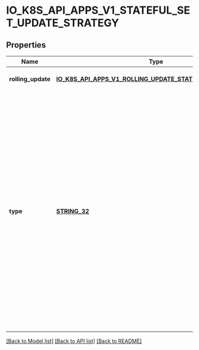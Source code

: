 # IO_K8S_API_APPS_V1_STATEFUL_SET_UPDATE_STRATEGY

## Properties
Name | Type | Description | Notes
------------ | ------------- | ------------- | -------------
**rolling_update** | [**IO_K8S_API_APPS_V1_ROLLING_UPDATE_STATEFUL_SET_STRATEGY**](io.k8s.api.apps.v1.RollingUpdateStatefulSetStrategy.md) |  | [optional] [default to null]
**type** | [**STRING_32**](STRING_32.md) | Type indicates the type of the StatefulSetUpdateStrategy. Default is RollingUpdate.  Possible enum values:  - &#x60;\&quot;OnDelete\&quot;&#x60; triggers the legacy behavior. Version tracking and ordered rolling restarts are disabled. Pods are recreated from the StatefulSetSpec when they are manually deleted. When a scale operation is performed with this strategy,specification version indicated by the StatefulSet&#39;s currentRevision.  - &#x60;\&quot;RollingUpdate\&quot;&#x60; indicates that update will be applied to all Pods in the StatefulSet with respect to the StatefulSet ordering constraints. When a scale operation is performed with this strategy, new Pods will be created from the specification version indicated by the StatefulSet&#39;s updateRevision. | [optional] [default to null]

[[Back to Model list]](../README.md#documentation-for-models) [[Back to API list]](../README.md#documentation-for-api-endpoints) [[Back to README]](../README.md)


